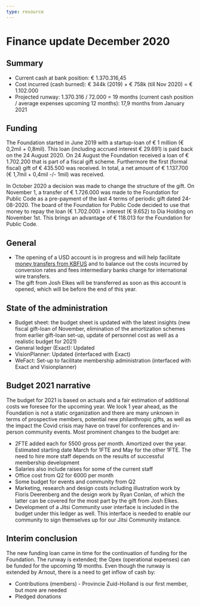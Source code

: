 ```yaml
---
type: resource
---
```


# Finance update December 2020

## Summary

* Current cash at bank position: € 1.370.316,45
* Cost incurred (cash burned):  € 344k (2019) + € 758k (till Nov 2020) = € 1.102.000
* Projected runway:  1.370.316 / 72.000 = 19 months (current cash position / average expenses upcoming 12 months): 17,9 months from January 2021

## Funding

The Foundation started in June 2019 with a startup-loan of € 1 million (€ 0,2mil + 0,8mil). This loan (including accrued interest € 29.691) is paid back on the 24 August 2020. On 24 August the Foundation received a loan of € 1.702.200 that is part of a fiscal gift scheme. Furthermore the first (formal fiscal) gift of € 435.500 was received.  In total, a net amount of € 1.137.700 (€ 1,7mil + 0,4mil -/- 1mil) was received.

In October 2020 a decision was made to change the structure of the gift. On November 1, a transfer of € 1.726.000 was made to the Foundation for Public Code as a pre-payment of the last 4 terms of periodic gift dated 24-08-2020. The board of the Foundation for Public Code decided to use that money to repay the loan (€ 1.702.000) + interest (€ 9.652) to Dia Holding on November 1st. This brings an advantage of € 118.013 for the Foundation for Public Code.

## General

* The opening of a USD account is in progress and will help facilitate [money transfers from KBFUS](../../activities/philanthropic-fundraising/donating-united-states.md) and to balance out the costs incurred by conversion rates and fees intermediary banks charge for international wire transfers.
* The gift from Josh Elkes will be transferred as soon as this account is opened, which will be before the end of this year.

## State of the administration

* Budget sheet: the budget sheet is updated with the latest insights (new fiscal gift-loan of November, elimination of the amortization schemes from earlier gift-loan set-up, update of personnel cost as well as a realistic budget for 2021)
* General ledger (Exact): Updated
* VisionPlanner: Updated (interfaced with Exact)
* WeFact: Set-up to facilitate membership administration (interfaced with Exact and Visionplanner)

## Budget 2021 narrative

The budget for 2021 is based on actuals and a fair estimation of additional costs we foresee for the upcoming year. We look 1 year ahead, as the Foundation is not a static organization and there are many unknown in terms of prospective members, potential new philanthropic gifts, as well as the impact the Covid crisis may have on travel for conferences and in-person community events. Most prominent changes to the budget are:

* 2FTE added each for 5500 gross per month. Amortized over the year. Estimated starting date March for 1FTE and May for the other 1FTE. The need to hire more staff depends on the results of successful membership development
* Salaries also include raises for some of the current staff
* Office cost from Q2 for 6000 per month
* Some budget for events and community from Q2
* Marketing, research and design costs including illustration work by Floris Deerenberg and the design work by Ryan Conlan, of which the latter can be covered for the most part by the gift from Josh Elkes.
* Development of a Jitsi Community user interface is included in the budget under this ledger as well. This interface is needed to enable our community to sign themselves up for our Jitsi Community instance.

## Interim conclusion

The new funding loan came in time for the continuation of funding for the Foundation. The runway is extended; the Opex (operational expenses) can be funded for the upcoming 19 months. Even though the runway is extended by Arnout, there is a need to get inflow of cash by:

* Contributions (members) - Provincie Zuid-Holland is our first member, but more are needed
* Pledged donations
